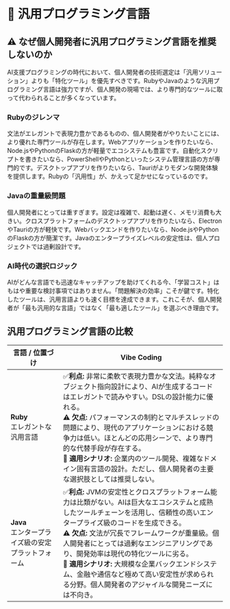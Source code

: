 # 💎 汎用プログラミング言語

## ⚠️ **なぜ個人開発者に汎用プログラミング言語を推奨しないのか**

AI支援プログラミングの時代において、個人開発者の技術選定は「汎用ソリューション」よりも「特化ツール」を優先すべきです。RubyやJavaのような汎用プログラミング言語は強力ですが、個人開発の現場では、より専門的なツールに取って代わられることが多くなっています。

### Rubyのジレンマ
文法がエレガントで表現力豊かであるものの、個人開発者がやりたいことには、より優れた専門ツールが存在します。Webアプリケーションを作りたいなら、Node.jsやPythonのFlaskの方が軽量でエコシステムも豊富です。自動化スクリプトを書きたいなら、PowerShellやPythonといったシステム管理言語の方が専門的です。デスクトップアプリを作りたいなら、Tauriがよりモダンな開発体験を提供します。Rubyの「汎用性」が、かえって足かせになっているのです。

### Javaの重量級問題
個人開発者にとっては重すぎます。設定は複雑で、起動は遅く、メモリ消費も大きい。クロスプラットフォームのデスクトップアプリを作りたいなら、ElectronやTauriの方が軽快です。Webバックエンドを作りたいなら、Node.jsやPythonのFlaskの方が簡潔です。Javaのエンタープライズレベルの安定性は、個人プロジェクトでは過剰設計です。

### AI時代の選択ロジック
AIがどんな言語でも迅速なキャッチアップを助けてくれる今、「学習コスト」はもはや重要な検討事項ではありません。「問題解決の効率」こそが鍵です。特化したツールは、汎用言語よりも速く目標を達成できます。これこそが、個人開発者が「最も汎用的な言語」ではなく「最も適したツール」を選ぶべき理由です。

## 汎用プログラミング言語の比較

| 言語 / 位置づけ | Vibe Coding |
|---|---|
| **Ruby**<br>エレガントな汎用言語 | ✅**利点:** 非常に柔軟で表現力豊かな文法。純粋なオブジェクト指向設計により、AIが生成するコードはエレガントで読みやすい。DSLの設計能力に優れる。<br>⚠️ **欠点:** パフォーマンスの制約とマルチスレッドの問題により、現代のアプリケーションにおける競争力は低い。ほとんどの応用シーンで、より専門的な代替手段が存在する。<br>🎯 **適用シナリオ:** 企業内のツール開発、複雑なドメイン固有言語の設計。ただし、個人開発者の主要な選択肢としては推奨しない。 |
| **Java**<br>エンタープライズ級の安定プラットフォーム | ✅**利点:** JVMの安定性とクロスプラットフォーム能力は比類がない。AIは巨大なエコシステムと成熟したツールチェーンを活用し、信頼性の高いエンタープライズ級のコードを生成できる。<br>⚠️ **欠点:** 文法が冗長でフレームワークが重量級。個人開発者にとっては過剰なエンジニアリングであり、開発効率は現代の特化ツールに劣る。<br>🎯 **適用シナリオ:** 大規模な企業バックエンドシステム、金融や通信など極めて高い安定性が求められる分野。個人開発者のアジャイルな開発ニーズには不向き。 |